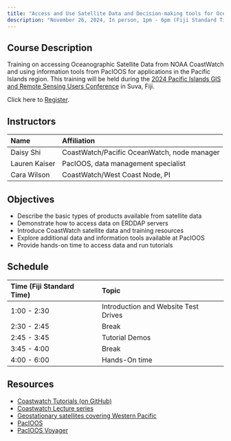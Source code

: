 ```yaml
---
title: "Access and Use Satellite Data and Decision-making tools for Ocean and Coastal Applications"
description: "November 26, 2024, In person, 1pm - 6pm (Fiji Standard Time)"
---
```



## Course Description
Training on accessing Oceanographic Satellite Data from NOAA CoastWatch and using information tools from PacIOOS for applications in the Pacific Islands region. This training will be held during the [2024 Pacific Islands GIS and Remote Sensing Users Conference](https://pgrsc.org) in Suva, Fiji.

Click here to [Register](https://lp.constantcontactpages.com/ev/reg/w28fcr4/lp/6d7fffe6-97b2-47fe-96e1-63f07a170611).

 
## Instructors

 | Name              | Affiliation                     | 
 |:-----------------|:-----------------------------------------------------------------------------|
 | Daisy Shi         | CoastWatch/Pacific OceanWatch, node manager |
 | Lauren Kaiser     | PacIOOS, data management specialist|
 | Cara Wilson       | CoastWatch/West Coast Node, PI |
  
## Objectives

* Describe the basic types of products available from satellite data
* Demonstrate how to access data on ERDDAP servers 
* Introduce CoastWatch satellite data and training resources
* Explore additional data and information tools available at PacIOOS
* Provide hands-on time to access data and run tutorials


## Schedule

| Time (Fiji Standard Time)      | Topic     |
|:-------------|:-----------------------------------------------------------------------------|
| 1:00 - 2:30 | Introduction and Website Test Drives         | 
| 2:30 - 2:45 |  Break                                                              | 
| 2:45 - 3:45 | Tutorial Demos                                  | 
| 3:45 - 4:00 |   Break                                                                            |     
| 4:00 - 6:00 | Hands-On time              |


## Resources
- [Coastwatch Tutorials (on GitHub)](https://github.com/coastwatch-training/CoastWatch-Tutorials/blob/main/README.md)
- [Coastwatch Lecture series](https://umd.instructure.com/courses/1336575/pages/all-lectures)
- [Geostationary satellites covering Western Pacific](https://umd.instructure.com/courses/1364405/pages/geostationary-satellites-covering-western-pacific)
- [PacIOOS](http://pacioos.org)
- [PacIOOS Voyager](http://pacioos.org/voyager)
